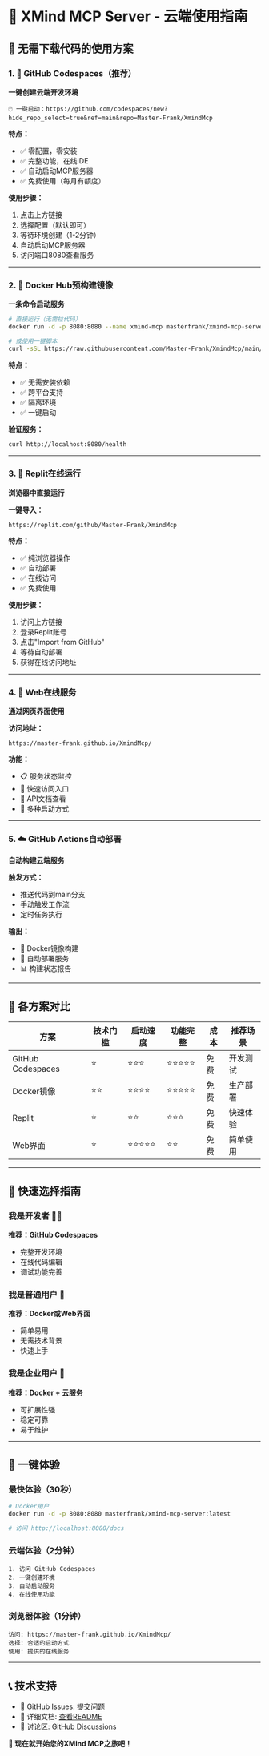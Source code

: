 # 🌟 XMind MCP Server - 云端使用指南

## 🎯 无需下载代码的使用方案

### 1. 🚀 GitHub Codespaces（推荐）
**一键创建云端开发环境**

```
🖱️ 一键启动：https://github.com/codespaces/new?hide_repo_select=true&ref=main&repo=Master-Frank/XmindMcp
```

**特点：**
- ✅ 零配置，零安装
- ✅ 完整功能，在线IDE
- ✅ 自动启动MCP服务器
- ✅ 免费使用（每月有额度）

**使用步骤：**
1. 点击上方链接
2. 选择配置（默认即可）
3. 等待环境创建（1-2分钟）
4. 自动启动MCP服务器
5. 访问端口8080查看服务

---

### 2. 🐳 Docker Hub预构建镜像
**一条命令启动服务**

```bash
# 直接运行（无需拉代码）
docker run -d -p 8080:8080 --name xmind-mcp masterfrank/xmind-mcp-server:latest

# 或使用一键脚本
curl -sSL https://raw.githubusercontent.com/Master-Frank/XmindMcp/main/docker-quick-start.sh | bash
```

**特点：**
- ✅ 无需安装依赖
- ✅ 跨平台支持
- ✅ 隔离环境
- ✅ 一键启动

**验证服务：**
```bash
curl http://localhost:8080/health
```

---

### 3. 🔄 Replit在线运行
**浏览器中直接运行**

**一键导入：**
```
https://replit.com/github/Master-Frank/XmindMcp
```

**特点：**
- ✅ 纯浏览器操作
- ✅ 自动部署
- ✅ 在线访问
- ✅ 免费使用

**使用步骤：**
1. 访问上方链接
2. 登录Replit账号
3. 点击"Import from GitHub"
4. 等待自动部署
5. 获得在线访问地址

---

### 4. 📱 Web在线服务
**通过网页界面使用**

**访问地址：**
```
https://master-frank.github.io/XmindMcp/
```

**功能：**
- 📋 服务状态监控
- 🔗 快速访问入口
- 📖 API文档查看
- 🚀 多种启动方式

---

### 5. ☁️ GitHub Actions自动部署
**自动构建云端服务**

**触发方式：**
- 推送代码到main分支
- 手动触发工作流
- 定时任务执行

**输出：**
- 🐳 Docker镜像构建
- 🚀 自动部署服务
- 📊 构建状态报告

---

## 🔧 各方案对比

| 方案 | 技术门槛 | 启动速度 | 功能完整 | 成本 | 推荐场景 |
|------|----------|----------|----------|------|----------|
| GitHub Codespaces | ⭐ | ⭐⭐⭐ | ⭐⭐⭐⭐⭐ | 免费 | 开发测试 |
| Docker镜像 | ⭐⭐ | ⭐⭐⭐⭐ | ⭐⭐⭐⭐⭐ | 免费 | 生产部署 |
| Replit | ⭐ | ⭐⭐ | ⭐⭐⭐ | 免费 | 快速体验 |
| Web界面 | ⭐ | ⭐⭐⭐⭐⭐ | ⭐⭐ | 免费 | 简单使用 |

---

## 🎯 快速选择指南

### 我是开发者 👨‍💻
**推荐：GitHub Codespaces**
- 完整开发环境
- 在线代码编辑
- 调试功能完善

### 我是普通用户 👤
**推荐：Docker或Web界面**
- 简单易用
- 无需技术背景
- 快速上手

### 我是企业用户 🏢
**推荐：Docker + 云服务**
- 可扩展性强
- 稳定可靠
- 易于维护

---

## 🚀 一键体验

### 最快体验（30秒）
```bash
# Docker用户
docker run -d -p 8080:8080 masterfrank/xmind-mcp-server:latest

# 访问 http://localhost:8080/docs
```

### 云端体验（2分钟）
```
1. 访问 GitHub Codespaces
2. 一键创建环境
3. 自动启动服务
4. 在线使用功能
```

### 浏览器体验（1分钟）
```
访问: https://master-frank.github.io/XmindMcp/
选择: 合适的启动方式
使用: 提供的在线服务
```

---

## 📞 技术支持

- 📧 GitHub Issues: [提交问题](https://github.com/Master-Frank/XmindMcp/issues)
- 📖 详细文档: [查看README](https://github.com/Master-Frank/XmindMcp/blob/main/README.md)
- 💬 讨论区: [GitHub Discussions](https://github.com/Master-Frank/XmindMcp/discussions)

**🎉 现在就开始您的XMind MCP之旅吧！**
